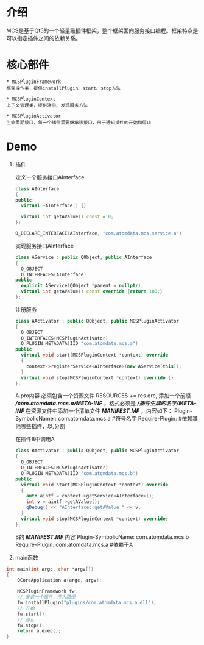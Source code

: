 # 介绍
  MCS是基于Qt5的一个轻量级插件框架，整个框架面向服务接口编程。框架特点是可以指定插件之间的依赖关系。

# 核心部件
    * MCSPluginFramework
	框架操作类，提供installPlugin、start、stop方法
  
	* MCSPluginContext
	上下文管理类，提供注册、发现服务方法
  
	* MCSPluginActivator
	生命周期接口，每一个插件需要继承该接口，用于通知插件的开始和停止
  
# Demo
1. 插件

	定义一个服务接口AInterface
	```cpp
	class AInterface
	{
	public:
	  virtual ~AInterface() {}

	  virtual int getAValue() const = 0;
	};

	Q_DECLARE_INTERFACE(AInterface, "com.atomdata.mcs.service.a")
	```
  
	实现服务接口AInterface
	```cpp
	class AService : public QObject, public AInterface
	{
	  Q_OBJECT
	  Q_INTERFACES(AInterface)
	public:
	  explicit AService(QObject *parent = nullptr);
	  virtual int getAValue() const override {return 100;}
	};
	```
  
	注册服务
	```cpp
	class AActivator : public QObject, public MCSPluginActivator
	{
	  Q_OBJECT
	  Q_INTERFACES(MCSPluginActivator)
	  Q_PLUGIN_METADATA(IID "com.atomdata.mcs.a")
	public:
	  virtual void start(MCSPluginContext *context) override
	  {
		context->registerService<AInterface>(new AService(this));
	  }
	  virtual void stop(MCSPluginContext *context) override {}
	};
	```
  
	A.pro内容
	必须包含一个资源文件 RESOURCES += res.qrc, 添加一个前缀 ***/com.atomdata.mcs.a/META-INF*** ，格式必须是 ***/插件生成的名字/META-INF***
	在资源文件中添加一个清单文件 ***MANIFEST.MF*** ，内容如下：
		Plugin-SymbolicName : com.atomdata.mcs.a #符号名字
		Require-Plugin: #依赖其他哪些插件，以,分割
  
	在插件B中调用A
	```cpp
	class BActivator : public QObject, public MCSPluginActivator
	{
	  Q_OBJECT
	  Q_INTERFACES(MCSPluginActivator)
	  Q_PLUGIN_METADATA(IID "com.atomdata.mcs.b")
	public:
	  virtual void start(MCSPluginContext *context) override
	  {
		auto aintf = context->getService<AInterface>();
		int v = aintf->getAValue();
		qDebug() << "AInterface::getAValue " << v;
	  }
	  virtual void stop(MCSPluginContext *context) override;
	};
	```
  
	B的 ***MANIFEST.MF*** 内容
    Plugin-SymbolicName: com.atomdata.mcs.b
    Require-Plugin: com.atomdata.mcs.a #依赖于A

  
2. main函数
  ```cpp
  int main(int argc, char *argv[])
  {
      QCoreApplication a(argc, argv);

      MCSPluginFramework fw;
      // 安装一个插件，传入路径
      fw.installPlugin("plugins/com.atomdata.mcs.a.dll");
      // 开始
      fw.start();
      // 停止
      fw.stop();
      return a.exec();
  }
  ```
  
